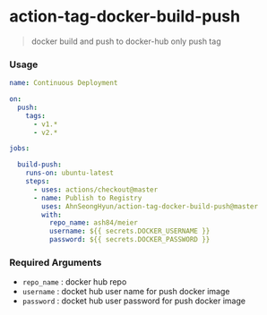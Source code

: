 # action-tag-docker-build-push

> docker build and push to docker-hub only push tag

### Usage

```yaml
name: Continuous Deployment

on:
  push:
    tags:
      - v1.*
      - v2.*

jobs:

  build-push:
    runs-on: ubuntu-latest
    steps:
      - uses: actions/checkout@master
      - name: Publish to Registry
        uses: AhnSeongHyun/action-tag-docker-build-push@master
        with:
          repo_name: ash84/meier
          username: ${{ secrets.DOCKER_USERNAME }}
          password: ${{ secrets.DOCKER_PASSWORD }}
```

### Required Arguments
- `repo_name` : docker hub repo 
- `username` : docket hub user name for push docker image
- `password` : docket hub user password for push docker image 
